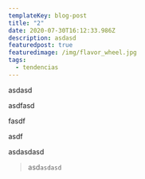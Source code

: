```yaml
---
templateKey: blog-post
title: "2"
date: 2020-07-30T16:12:33.986Z
description: asdasd
featuredpost: true
featuredimage: /img/flavor_wheel.jpg
tags:
  - tendencias
---
```

asdasd

asdfasd

fasdf

asdf

asdasdasd

> asd`asdasd`